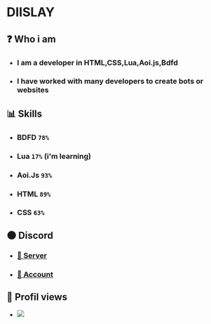 # DIISLAY
## ❓ Who i am
- ###  I am a developer in HTML,CSS,Lua,Aoi.js,Bdfd
- ### I have worked with many developers to create bots or websites
## 📊 Skills 
- ### BDFD ``78%``
- ### Lua ``17%`` (i'm learning)
- ### Aoi.Js ``93%``
- ### HTML ``89%``
- ### CSS ``63%``
## 🌑 Discord
- ### [👥 Server](https://discord.gg/EHgpBpUgCA)
- ### [👤 Account](https://discord.com/users/737355664682123313)
## 👀 Profil views
- ![](https://komarev.com/ghpvc/?username=DIISLAY)
